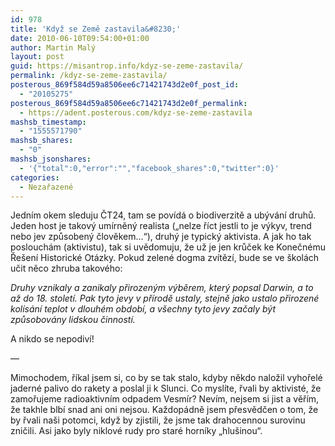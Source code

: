 ```yaml
---
id: 978
title: 'Když se Země zastavila&#8230;'
date: 2010-06-10T09:54:00+01:00
author: Martin Malý
layout: post
guid: https://misantrop.info/kdyz-se-zeme-zastavila/
permalink: /kdyz-se-zeme-zastavila/
posterous_869f584d59a8506ee6c71421743d2e0f_post_id:
  - "20105275"
posterous_869f584d59a8506ee6c71421743d2e0f_permalink:
  - https://adent.posterous.com/kdyz-se-zeme-zastavila
mashsb_timestamp:
  - "1555571790"
mashsb_shares:
  - "0"
mashsb_jsonshares:
  - '{"total":0,"error":"","facebook_shares":0,"twitter":0}'
categories:
  - Nezařazené
---
```

Jedním okem sleduju ČT24, tam se povídá o biodiverzitě a ubývání druhů. Jeden host je takový umírněný realista (&#8222;nelze říct jestli to je výkyv, trend nebo jev způsobený člověkem&#8230;&#8220;), druhý je typický aktivista. A jak ho tak poslouchám (aktivistu), tak si uvědomuju, že už je jen krůček ke Konečnému Řešení Historické Otázky. Pokud zelené dogma zvítězí, bude se ve školách učit něco zhruba takového:

_Druhy vznikaly a zanikaly přirozeným výběrem, který popsal Darwin, a to až do 18. století. Pak tyto jevy v přírodě ustaly, stejně jako ustalo přirozené kolísání teplot v dlouhém období, a všechny tyto jevy začaly být způsobovány lidskou činností._

A nikdo se nepodiví!

&#8212;

Mimochodem, říkal jsem si, co by se tak stalo, kdyby někdo naložil vyhořelé jaderné palivo do rakety a poslal ji k Slunci. Co myslíte, řvali by aktivisté, že zamořujeme radioaktivním odpadem Vesmír? Nevím, nejsem si jist a věřím, že takhle blbí snad ani oni nejsou. Každopádně jsem přesvědčen o tom, že by řvali naši potomci, když by zjistili, že jsme tak drahocennou surovinu zničili. Asi jako byly niklové rudy pro staré horníky &#8222;hlušinou&#8220;.